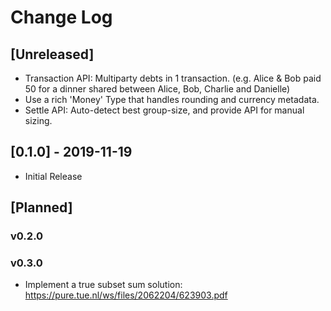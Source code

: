 # Change Log

## [Unreleased]
* Transaction API: Multiparty debts in 1 transaction. (e.g. Alice & Bob paid 50 for a dinner shared between Alice, Bob, Charlie and Danielle)
* Use a rich 'Money' Type that handles rounding and currency metadata. 
* Settle API: Auto-detect best group-size, and provide API for manual sizing.

## [0.1.0] - 2019-11-19

* Initial Release

## [Planned]

### v0.2.0


### v0.3.0
* Implement a true subset sum solution: https://pure.tue.nl/ws/files/2062204/623903.pdf
